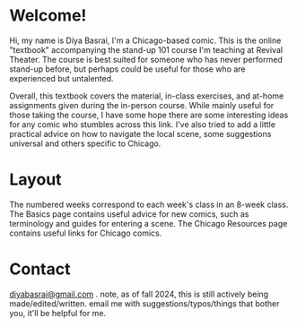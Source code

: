 # Welcome!

Hi, my name is Diya Basrai, I'm a Chicago-based comic. This is the online "textbook" accompanying the stand-up 101 course I'm teaching at Revival Theater. The course is best suited for someone who has never performed stand-up before, but perhaps could be useful for those who are experienced but untalented. 

Overall, this textbook covers the material, in-class exercises, and at-home assignments given during the in-person course. While mainly useful for those taking the course, I have some hope there are some interesting ideas for any comic who stumbles across this link. I've also tried to add a little practical advice on how to navigate the local scene, some suggestions universal and others specific to Chicago. 

# Layout

The numbered weeks correspond to each week's class in an 8-week class. The Basics page contains useful advice for new comics, such as terminology and guides for entering a scene. The Chicago Resources page contains useful links for Chicago comics.

# Contact

diyabasrai@gmail.com .  note, as of fall 2024, this is still actively being made/edited/written. email me with suggestions/typos/things that bother you, it'll be helpful for me.


